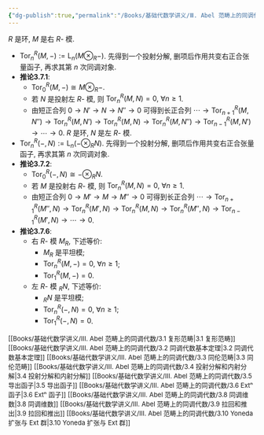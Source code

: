 ```yaml
---
{"dg-publish":true,"permalink":"/Books/基础代数学讲义/Ⅲ. Abel 范畴上的同调代数/3.7 Torₙ 函子/","dgPassFrontmatter":true,"created":"2024-08-07T18:44:31.744+08:00","updated":"2024-08-07T19:42:22.314+08:00"}
---
```


 $R$ 是环, $M$ 是右 $R$- 模.
+ $\mathrm{Tor}^{R}_{n}(M,-):=\mathrm{L}_n(M\otimes_R-)$. 先得到一个投射分解, 删项后作用共变右正合张量函子, 再求其第 $n$ 次同调对象.
+ **推论3.7.1**: 
	+ $\mathrm{Tor}^{R}_{0}(M,-)\cong M\otimes_R-$.
	+ 若 $N$ 是投射左 $R$- 模, 则 $\mathrm{Tor}^{R}_{n}(M,N)=0,\ \forall n\geqslant1$.
	+ 由短正合列 $0\rightarrow N'\rightarrow N\rightarrow N''\rightarrow 0$ 可得到长正合列 $\cdots\rightarrow \mathrm{Tor}^{R}_{n+1}(M,N'')\rightarrow \mathrm{Tor}^{R}_{n}(M,N')\rightarrow \mathrm{Tor}^{R}_{n}(M,N)\rightarrow \mathrm{Tor}^{R}_{n}(M,N'')\rightarrow \mathrm{Tor}^{R}_{n-1}(M,N')\rightarrow \cdots\rightarrow 0$.
$R$ 是环, $N$ 是左 $R$- 模.
+ $\mathrm{Tor}^{R}_{n}(-,N):=\mathrm{L}_n(-\otimes_RN)$. 先得到一个投射分解, 删项后作用共变右正合张量函子, 再求其第 $n$ 次同调对象.
+ **推论3.7.2**: 
	+ $\mathrm{Tor}^{R}_{0}(-,N)\cong -\otimes_RN$.
	+ 若 $M$ 是投射右 $R$- 模, 则 $\mathrm{Tor}^{R}_{n}(M,N)=0,\ \forall n\geqslant1$.
	+ 由短正合列 $0\rightarrow M'\rightarrow M\rightarrow M''\rightarrow 0$ 可得到长正合列 $\cdots\rightarrow \mathrm{Tor}^{R}_{n+1}(M'',N)\rightarrow \mathrm{Tor}^{R}_{n}(M',N)\rightarrow \mathrm{Tor}^{R}_{n}(M,N)\rightarrow \mathrm{Tor}^{R}_{n}(M'',N)\rightarrow \mathrm{Tor}^{R}_{n-1}(M',N)\rightarrow \cdots\rightarrow 0$.
+ **推论3.7.6**:
	+ 右 $R$- 模 $M_R$, 下述等价:
		+ $M_R$ 是平坦模;
		+ $\mathrm{Tor}^{R}_{n}(M,-)=0,\ \forall n \geqslant 1$;
		+ $\mathrm{Tor}^{R}_{1}(M,-)=0$.
	+ 左 $R$- 模 $_RN$, 下述等价:
		+ $_RN$ 是平坦模;
		+ $\mathrm{Tor}^{R}_{n}(-,N)=0,\ \forall n \geqslant 1$;
		+ $\mathrm{Tor}^{R}_{1}(-,N)=0$.



<font size="2">[[Books/基础代数学讲义/Ⅲ. Abel 范畴上的同调代数/3.1 复形范畴\|3.1 复形范畴]]</font>
<font size="2">[[Books/基础代数学讲义/Ⅲ. Abel 范畴上的同调代数/3.2 同调代数基本定理\|3.2 同调代数基本定理]]</font>
<font size="2">[[Books/基础代数学讲义/Ⅲ. Abel 范畴上的同调代数/3.3 同伦范畴\|3.3 同伦范畴]]</font>
<font size="2">[[Books/基础代数学讲义/Ⅲ. Abel 范畴上的同调代数/3.4 投射分解和内射分解\|3.4 投射分解和内射分解]]</font>
<font size="2">[[Books/基础代数学讲义/Ⅲ. Abel 范畴上的同调代数/3.5 导出函子\|3.5 导出函子]]</font>
<font size="2">[[Books/基础代数学讲义/Ⅲ. Abel 范畴上的同调代数/3.6 Extⁿ 函子\|3.6 Extⁿ 函子]]</font>
<font size="2">[[Books/基础代数学讲义/Ⅲ. Abel 范畴上的同调代数/3.8 同调维数\|3.8 同调维数]]</font>
<font size="2">[[Books/基础代数学讲义/Ⅲ. Abel 范畴上的同调代数/3.9 拉回和推出\|3.9 拉回和推出]]</font>
<font size="2">[[Books/基础代数学讲义/Ⅲ. Abel 范畴上的同调代数/3.10 Yoneda 扩张与 Ext 群\|3.10 Yoneda 扩张与 Ext 群]]</font>